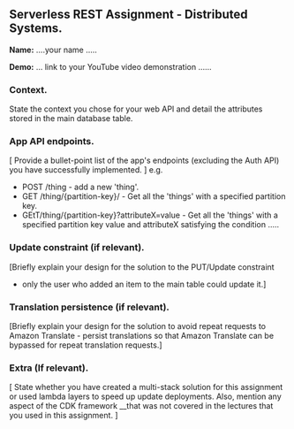 ## Serverless REST Assignment - Distributed Systems.

__Name:__ ....your name .....

__Demo:__ ... link to your YouTube video demonstration ......

### Context.

State the context you chose for your web API and detail the attributes stored in the main database table.

### App API endpoints.

[ Provide a bullet-point list of the app's endpoints (excluding the Auth API) you have successfully implemented. ]
e.g.
 
+ POST /thing - add a new 'thing'.
+ GET /thing/{partition-key}/ - Get all the 'things' with a specified partition key.
+ GEtT/thing/{partition-key}?attributeX=value - Get all the 'things' with a specified partition key value and attributeX satisfying the condition .....

### Update constraint (if relevant).

[Briefly explain your design for the solution to the PUT/Update constraint 
- only the user who added an item to the main table could update it.]

### Translation persistence (if relevant).

[Briefly explain your design for the solution to avoid repeat requests to Amazon Translate - persist translations so that Amazon Translate can be bypassed for repeat translation requests.]

###  Extra (If relevant).

[ State whether you have created a multi-stack solution for this assignment or used lambda layers to speed up update deployments. Also, mention any aspect of the CDK framework __that was not covered in the lectures that you used in this assignment. ]

